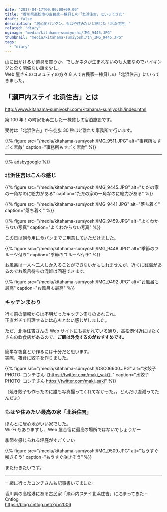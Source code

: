 ```yaml
---
date: "2017-04-17T00:00:00+09:00"
title: "香川県高松市の古民家一棟貸しの「北浜住吉」にいってきた"
draft: false
description: "居心地バツグン。もはや住みたいと感じた「北浜住吉」"
related: "diary"
ogimage: "media/kitahama-sumiyoshi/IMG_9445.JPG"
thumbnail: "media/kitahama-sumiyoshi/th_IMG_9445.JPG"
tags:
  - "diary"
---
```


<!--more-->

山に出かけるか道具を買うか、でしかネタが生まれないのも大変なのでハイキングと全く関係ない話を少し。  
Web 屋さんのコミュティの方々 8 人で古民家一棟貸しの「北浜住吉」にいってきました。

## 「瀬戸内ステイ 北浜住吉」とは

http://www.kitahama-sumiyoshi.com/kitahama-sumiyoshi/index.html

築 100 年！の町家を再生した一棟貸しの宿泊施設です。

受付は「北浜住吉」から徒歩 30 秒ほど離れた事務所で行います。

{{% figure src="/media/kitahama-sumiyoshi/IMG_9511.JPG" alt="事務所もすごく素敵" caption="事務所もすごく素敵" %}}

---

{{% adsbygoogle %}}

### 北浜住吉はこんな感じ

{{% figure src="/media/kitahama-sumiyoshi/IMG_9445.JPG" alt="ただの家の一角なのに絵力がある" caption="ただの家の一角なのに絵力がある" %}}

{{% figure src="/media/kitahama-sumiyoshi/IMG_9441.JPG" alt="落ち着く" caption="落ち着く" %}}

{{% figure src="/media/kitahama-sumiyoshi/IMG_9459.JPG" alt="よくわからない写真" caption="よくわからない写真" %}}

この日は朝食用に食パンまでご用意していただけました。

{{% figure src="/media/kitahama-sumiyoshi/IMG_9448.JPG" alt="季節のフルーツ付き" caption="季節のフルーツ付き" %}}

お風呂は一人〜二人しか入ることができないかもしれませんが、近くに銭湯があるのでお風呂待ちの混雑は回避できます。

{{% figure src="/media/kitahama-sumiyoshi/IMG_9492.JPG" alt="お風呂も最高" caption="お風呂も最高" %}}


### キッチンまわり

行く前の情報からは不明だったキッチン周りのあれこれ。  
正直ガチで料理するには心もとない感じがしました。

ただ、北浜住吉さんの Web サイトにも書かれている通り、高松港付近にはたくさんの飲食店があるので、**ご飯は外食するのがおすすめです。**

<script src="/js/bundle.js"></script>
<div class="hh-flipsnap">
<div class="hh-flipsnap__inner flipsnap">
<div class="hh-flipsnap__item"><img src="/media/kitahama-sumiyoshi/IMG_9447.JPG" alt=""></div>
<div class="hh-flipsnap__item"><img src="/media/kitahama-sumiyoshi/IMG_9449.JPG" alt=""></div>
<div class="hh-flipsnap__item"><img src="/media/kitahama-sumiyoshi/IMG_9450.JPG" alt=""></div>
<div class="hh-flipsnap__item"><img src="/media/kitahama-sumiyoshi/IMG_9452.JPG" alt=""></div>
<div class="hh-flipsnap__item"><img src="/media/kitahama-sumiyoshi/IMG_9453.JPG" alt=""></div>
<div class="hh-flipsnap__item"><img src="/media/kitahama-sumiyoshi/IMG_9454.JPG" alt=""></div>
<div class="hh-flipsnap__item"><img src="/media/kitahama-sumiyoshi/IMG_9446.JPG" alt=""></div>
</div>
</div>
<div class="pointer">
<span class="current"></span>
<span></span>
<span></span>
<span></span>
<span></span>
<span></span>
<span></span>
</div>

簡単な夜食とか作るには十分だと思います。  
実際、夜食に餃子を作りました。

{{% figure src="/media/kitahama-sumiyoshi/DSC06600.JPG" alt="水餃子 PHOTO: コンチさん【https://twitter.com/maki_saki】" caption="水餃子 PHOTO: コンチさん <https://twitter.com/maki_saki>" %}}

（焼き餃子も作ったのに誰も写真撮ってくれてなかった。。どんだけ腹減ってたんだよ）

### もはや住みたい最高の家「北浜住吉」

ほんとに居心地がいい家でした。  
Wi-Fi もありますし、Web 屋合宿に最高の場所ではないでしょうかー

季節を感じられる坪庭がすごくいい

{{% figure src="/media/kitahama-sumiyoshi/IMG_9509.JPG" alt="もうすぐ咲きそう" caption="もうすぐ咲きそう" %}}

また行きたいです。

---

一緒に行ったコンチさんも記事書いてました。

香川県の高松港にある古民家「瀬戸内ステイ北浜住吉」に泊まってきた &#8211; Cntlog  
<https://blog.cntlog.net/?p=2006>
